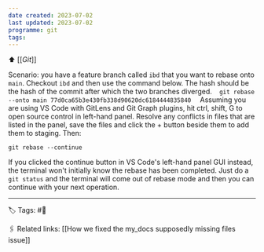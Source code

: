 ```yaml
---
date created: 2023-07-02
last updated: 2023-07-02
programme: git
tags: 
---
```

⬆ [[_Git_]]

Scenario: you have a feature branch called `ibd` that you want to rebase onto `main`.
Checkout `ibd` and then use the command below.  The hash should be the hash of the commit after which the two branches diverged.
 ```
git rebase --onto main 77d0ca65b3e430fb338d90620dc6184444835840
 ```
Assuming you are using VS Code with GitLens and Git Graph plugins, hit ctrl, shift, G to open source control in left-hand panel. Resolve any conflicts in files that are listed in the panel, save the files and click the + button beside them to add them to staging. Then:
```
git rebase --continue
```
If  you clicked the continue button in VS Code's left-hand panel GUI instead, the terminal won't initially know the rebase has been completed. Just do a `git status` and the terminal will come out of rebase mode and then you can continue with your next operation.

---
🏷 Tags: #🌲

🖇 Related links:
[[How we fixed the my_docs supposedly missing files issue]]
